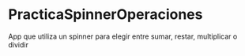 # PracticaSpinnerOperaciones
 App que utiliza un spinner para elegir entre sumar, restar, multiplicar o dividir
